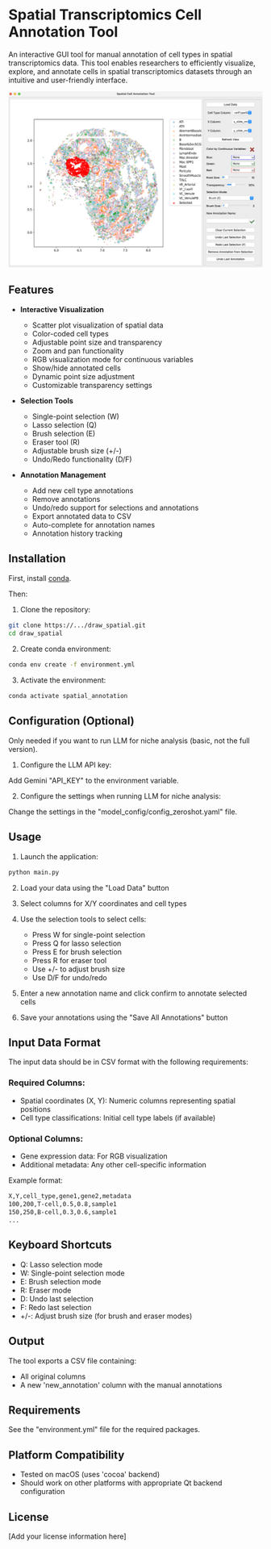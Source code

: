 # Spatial Transcriptomics Cell Annotation Tool

An interactive GUI tool for manual annotation of cell types in spatial transcriptomics data. This tool enables researchers to efficiently visualize, explore, and annotate cells in spatial transcriptomics datasets through an intuitive and user-friendly interface.

![example](./icons/example.png)

## Features

- **Interactive Visualization**
  - Scatter plot visualization of spatial data
  - Color-coded cell types
  - Adjustable point size and transparency
  - Zoom and pan functionality
  - RGB visualization mode for continuous variables
  - Show/hide annotated cells
  - Dynamic point size adjustment
  - Customizable transparency settings

- **Selection Tools**
  - Single-point selection (W)
  - Lasso selection (Q)
  - Brush selection (E)
  - Eraser tool (R)
  - Adjustable brush size (+/-)
  - Undo/Redo functionality (D/F)

- **Annotation Management**
  - Add new cell type annotations
  - Remove annotations
  - Undo/redo support for selections and annotations
  - Export annotated data to CSV
  - Auto-complete for annotation names
  - Annotation history tracking

## Installation

First, install [conda](https://docs.conda.io/projects/conda/en/stable/user-guide/install/index.html).

Then:

1. Clone the repository:
```bash
git clone https://.../draw_spatial.git
cd draw_spatial
```

2. Create conda environment:
```bash
conda env create -f environment.yml
```

3. Activate the environment:
```bash
conda activate spatial_annotation
```

## Configuration (Optional)
Only needed if you want to run LLM for niche analysis (basic, not the full version).
1. Configure the LLM API key:

  Add Gemini "API_KEY" to the environment variable.

2. Configure the settings when running LLM for niche analysis:

  Change the settings in the "model_config/config_zeroshot.yaml" file.

## Usage

1. Launch the application:
```bash
python main.py
```

2. Load your data using the "Load Data" button
3. Select columns for X/Y coordinates and cell types
4. Use the selection tools to select cells:
   - Press W for single-point selection
   - Press Q for lasso selection
   - Press E for brush selection
   - Press R for eraser tool
   - Use +/- to adjust brush size
   - Use D/F for undo/redo

5. Enter a new annotation name and click confirm to annotate selected cells
6. Save your annotations using the "Save All Annotations" button

## Input Data Format

The input data should be in CSV format with the following requirements:

### Required Columns:
- Spatial coordinates (X, Y): Numeric columns representing spatial positions
- Cell type classifications: Initial cell type labels (if available)

### Optional Columns:
- Gene expression data: For RGB visualization
- Additional metadata: Any other cell-specific information

Example format:
```csv
X,Y,cell_type,gene1,gene2,metadata
100,200,T-cell,0.5,0.8,sample1
150,250,B-cell,0.3,0.6,sample1
...
```

## Keyboard Shortcuts

- Q: Lasso selection mode
- W: Single-point selection mode
- E: Brush selection mode
- R: Eraser mode
- D: Undo last selection
- F: Redo last selection
- +/-: Adjust brush size (for brush and eraser modes)

## Output

The tool exports a CSV file containing:
- All original columns
- A new 'new_annotation' column with the manual annotations

## Requirements

See the "environment.yml" file for the required packages.

## Platform Compatibility

- Tested on macOS (uses 'cocoa' backend)
- Should work on other platforms with appropriate Qt backend configuration

## License

[Add your license information here]
